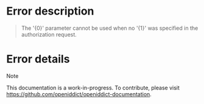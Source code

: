 # Error description

> The '{0}' parameter cannot be used when no '{1}' was specified in the authorization request.

# Error details

> [!NOTE]
> This documentation is a work-in-progress. To contribute, please visit https://github.com/openiddict/openiddict-documentation.
